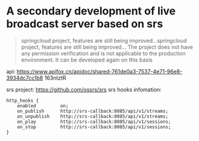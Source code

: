 
# A secondary development of live broadcast server based on srs
> springcloud project, features are still being improved...springcloud project, features are still being improved...
The project does not have any permission verification and is not applicable to the production environment. It can be developed again on this basis

api: https://www.apifox.cn/apidoc/shared-761de0a3-7537-4e71-96e8-3934dc7cc1b8    163ntztR

srs project: https://github.com/ossrs/srs
srs hooks infomation:
```
http_hooks {
	enabled         on;
	on_publish      http://srs-callback:8085/api/v1/streams;
	on_unpublish    http://srs-callback:8085/api/v1/streams;
	on_play         http://srs-callback:8085/api/v1/sessions;
	on_stop         http://srs-callback:8085/api/v1/sessions;
}
```

